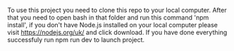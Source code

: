 To use this project you need to clone this repo to your local computer.
After that you need to open bash in that folder and run this command 'npm install', if you don't have Node.js installed
on your local computer please visit https://nodejs.org/uk/ and click download.
If you have done everything successfuly run npm run dev to launch project. 
